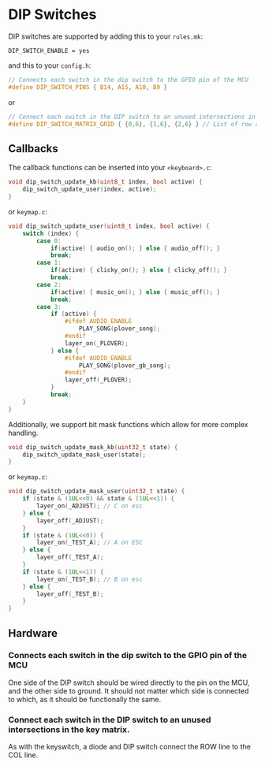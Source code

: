 # DIP Switches

DIP switches are supported by adding this to your `rules.mk`:

    DIP_SWITCH_ENABLE = yes

and this to your `config.h`:

```c
// Connects each switch in the dip switch to the GPIO pin of the MCU
#define DIP_SWITCH_PINS { B14, A15, A10, B9 }
```

or

```c
// Connect each switch in the DIP switch to an unused intersections in the key matrix.
#define DIP_SWITCH_MATRIX_GRID { {0,6}, {1,6}, {2,6} } // List of row and col pairs
```

## Callbacks

The callback functions can be inserted into your `<keyboard>.c`:

```c
void dip_switch_update_kb(uint8_t index, bool active) { 
    dip_switch_update_user(index, active); 
}
```


or `keymap.c`:

```c
void dip_switch_update_user(uint8_t index, bool active) { 
    switch (index) {
        case 0:
            if(active) { audio_on(); } else { audio_off(); }
            break;
        case 1:
            if(active) { clicky_on(); } else { clicky_off(); }
            break;
        case 2:
            if(active) { music_on(); } else { music_off(); }
            break;
        case 3:
            if (active) {
                #ifdef AUDIO_ENABLE
                    PLAY_SONG(plover_song);
                #endif
                layer_on(_PLOVER);
            } else {
                #ifdef AUDIO_ENABLE
                    PLAY_SONG(plover_gb_song);
                #endif
                layer_off(_PLOVER);
            }
            break;
    }
}
```

Additionally, we support bit mask functions which allow for more complex handling. 


```c
void dip_switch_update_mask_kb(uint32_t state) { 
    dip_switch_update_mask_user(state); 
}
```


or `keymap.c`:

```c
void dip_switch_update_mask_user(uint32_t state) { 
    if (state & (1UL<<0) && state & (1UL<<1)) {
        layer_on(_ADJUST); // C on esc
    } else {
        layer_off(_ADJUST);
    }
    if (state & (1UL<<0)) {
        layer_on(_TEST_A); // A on ESC
    } else {
        layer_off(_TEST_A);
    }
    if (state & (1UL<<1)) {
        layer_on(_TEST_B); // B on esc
    } else {
        layer_off(_TEST_B);
    }
}
```


## Hardware

### Connects each switch in the dip switch to the GPIO pin of the MCU

One side of the DIP switch should be wired directly to the pin on the MCU, and the other side to ground.  It should not matter which side is connected to which, as it should be functionally the same. 

### Connect each switch in the DIP switch to an unused intersections in the key matrix.

As with the keyswitch, a diode and DIP switch connect the ROW line to the COL line.
